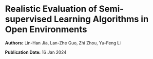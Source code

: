 # Realistic Evaluation of Semi-supervised Learning Algorithms in Open Environments

**Authors:** Lin-Han Jia, Lan-Zhe Guo, Zhi Zhou, Yu-Feng Li

**Publication Date:** 16 Jan 2024

